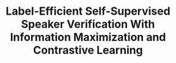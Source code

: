 ---
title: "Label-Efficient Self-Supervised Speaker Verification With Information Maximization and Contrastive Learning"
authors:
  - "Theo Lepage"
  - "Reda Dehak"
source: "Interspeech 2022"
year: 2022
type: "conference"
bib_entries:
  pages: "4018--4022"
  doi: "10.21437/Interspeech.2022-802"
resources:
  - name: "Document"
    url: "https://www.isca-archive.org/interspeech_2022/lepage22_interspeech.pdf"
  - name: "Slides"
    url: "https://theolepage.com/uploads/lepage2022LabelEfficient_slides.pdf"
  - name: "Video"
    url: "https://youtu.be/Ndhzm6Krj7Q"
  - name: "Code"
    url: "https://github.com/theolepage/sslsv"
---
